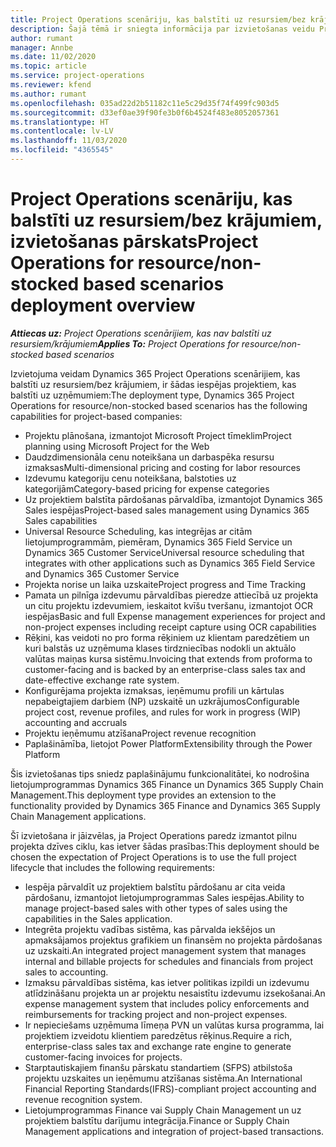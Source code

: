 ```yaml
---
title: Project Operations scenāriju, kas balstīti uz resursiem/bez krājumiem, izvietošanas pārskats
description: Šajā tēmā ir sniegta informācija par izvietošanas veidu Project Operations scenārijiem, kas balstīti uz resursiem/bez krājumiem.
author: rumant
manager: Annbe
ms.date: 11/02/2020
ms.topic: article
ms.service: project-operations
ms.reviewer: kfend
ms.author: rumant
ms.openlocfilehash: 035ad22d2b51182c11e5c29d35f74f499fc903d5
ms.sourcegitcommit: d33ef0ae39f90fe3b0f6b4524f483e8052057361
ms.translationtype: HT
ms.contentlocale: lv-LV
ms.lasthandoff: 11/03/2020
ms.locfileid: "4365545"
---
```

# <a name="project-operations-for-resourcenon-stocked-based-scenarios-deployment-overview"></a><span data-ttu-id="a959f-103">Project Operations scenāriju, kas balstīti uz resursiem/bez krājumiem, izvietošanas pārskats</span><span class="sxs-lookup"><span data-stu-id="a959f-103">Project Operations for resource/non-stocked based scenarios deployment overview</span></span>

<span data-ttu-id="a959f-104">_**Attiecas uz:** Project Operations scenārijiem, kas nav balstīti uz resursiem/krājumiem_</span><span class="sxs-lookup"><span data-stu-id="a959f-104">_**Applies To:** Project Operations for resource/non-stocked based scenarios_</span></span>

<span data-ttu-id="a959f-105">Izvietojuma veidam Dynamics 365 Project Operations scenārijiem, kas balstīti uz resursiem/bez krājumiem, ir šādas iespējas projektiem, kas balstīti uz uzņēmumiem:</span><span class="sxs-lookup"><span data-stu-id="a959f-105">The deployment type, Dynamics 365 Project Operations for resource/non-stocked based scenarios has the following capabilities for project-based companies:</span></span>

- <span data-ttu-id="a959f-106">Projektu plānošana, izmantojot Microsoft Project tīmeklim</span><span class="sxs-lookup"><span data-stu-id="a959f-106">Project planning using Microsoft Project for the Web</span></span>
- <span data-ttu-id="a959f-107">Daudzdimensionāla cenu noteikšana un darbaspēka resursu izmaksas</span><span class="sxs-lookup"><span data-stu-id="a959f-107">Multi-dimensional pricing and costing for labor resources</span></span>
- <span data-ttu-id="a959f-108">Izdevumu kategoriju cenu noteikšana, balstoties uz kategorijām</span><span class="sxs-lookup"><span data-stu-id="a959f-108">Category-based pricing for expense categories</span></span>
- <span data-ttu-id="a959f-109">Uz projektiem balstīta pārdošanas pārvaldība, izmantojot Dynamics 365 Sales iespējas</span><span class="sxs-lookup"><span data-stu-id="a959f-109">Project-based sales management using Dynamics 365 Sales capabilities</span></span>
- <span data-ttu-id="a959f-110">Universal Resource Scheduling, kas integrējas ar citām lietojumprogrammām, piemēram, Dynamics 365 Field Service un Dynamics 365 Customer Service</span><span class="sxs-lookup"><span data-stu-id="a959f-110">Universal resource scheduling that integrates with other applications such as Dynamics 365 Field Service and Dynamics 365 Customer Service</span></span>
- <span data-ttu-id="a959f-111">Projekta norise un laika uzskaite</span><span class="sxs-lookup"><span data-stu-id="a959f-111">Project progress and Time Tracking</span></span>
- <span data-ttu-id="a959f-112">Pamata un pilnīga izdevumu pārvaldības pieredze attiecībā uz projekta un citu projektu izdevumiem, ieskaitot kvīšu tveršanu, izmantojot OCR iespējas</span><span class="sxs-lookup"><span data-stu-id="a959f-112">Basic and full Expense management experiences for project and non-project expenses including receipt capture using OCR capabilities</span></span>
- <span data-ttu-id="a959f-113">Rēķini, kas veidoti no pro forma rēķiniem uz klientam paredzētiem un kuri balstās uz uzņēmuma klases tirdzniecības nodokli un aktuālo valūtas maiņas kursa sistēmu.</span><span class="sxs-lookup"><span data-stu-id="a959f-113">Invoicing that extends from proforma to customer-facing and is backed by an enterprise-class sales tax and date-effective exchange rate system.</span></span>
- <span data-ttu-id="a959f-114">Konfigurējama projekta izmaksas, ieņēmumu profili un kārtulas nepabeigtajiem darbiem (NP) uzskaitē un uzkrājumos</span><span class="sxs-lookup"><span data-stu-id="a959f-114">Configurable project cost, revenue profiles, and rules for work in progress (WIP) accounting and accruals</span></span>
- <span data-ttu-id="a959f-115">Projektu ieņēmumu atzīšana</span><span class="sxs-lookup"><span data-stu-id="a959f-115">Project revenue recognition</span></span>
- <span data-ttu-id="a959f-116">Paplašināmība, lietojot Power Platform</span><span class="sxs-lookup"><span data-stu-id="a959f-116">Extensibility through the Power Platform</span></span>

<span data-ttu-id="a959f-117">Šis izvietošanas tips sniedz paplašinājumu funkcionalitātei, ko nodrošina lietojumprogrammas Dynamics 365 Finance un Dynamics 365 Supply Chain Management.</span><span class="sxs-lookup"><span data-stu-id="a959f-117">This deployment type provides an extension to the functionality provided by Dynamics 365 Finance and Dynamics 365 Supply Chain Management applications.</span></span>

<span data-ttu-id="a959f-118">Šī izvietošana ir jāizvēlas, ja Project Operations paredz izmantot pilnu projekta dzīves ciklu, kas ietver šādas prasības:</span><span class="sxs-lookup"><span data-stu-id="a959f-118">This deployment should be chosen the expectation of Project Operations is to use the full project lifecycle that includes the following requirements:</span></span>

- <span data-ttu-id="a959f-119">Iespēja pārvaldīt uz projektiem balstītu pārdošanu ar cita veida pārdošanu, izmantojot lietojumprogrammas Sales iespējas.</span><span class="sxs-lookup"><span data-stu-id="a959f-119">Ability to manage project-based sales with other types of sales using the capabilities in the Sales application.</span></span>
- <span data-ttu-id="a959f-120">Integrēta projektu vadības sistēma, kas pārvalda iekšējos un apmaksājamos projektus grafikiem un finansēm no projekta pārdošanas uz uzskaiti.</span><span class="sxs-lookup"><span data-stu-id="a959f-120">An integrated project management system that manages internal and billable projects for schedules and financials from project sales to accounting.</span></span>
- <span data-ttu-id="a959f-121">Izmaksu pārvaldības sistēma, kas ietver politikas izpildi un izdevumu atlīdzināšanu projekta un ar projektu nesaistītu izdevumu izsekošanai.</span><span class="sxs-lookup"><span data-stu-id="a959f-121">An expense management system that includes policy enforcements and reimbursements for tracking project and non-project expenses.</span></span>
- <span data-ttu-id="a959f-122">Ir nepieciešams uzņēmuma līmeņa PVN un valūtas kursa programma, lai projektiem izveidotu klientiem paredzētus rēķinus.</span><span class="sxs-lookup"><span data-stu-id="a959f-122">Require a rich, enterprise-class sales tax and exchange rate engine to generate customer-facing invoices for projects.</span></span>
- <span data-ttu-id="a959f-123">Starptautiskajiem finanšu pārskatu standartiem (SFPS) atbilstoša projektu uzskaites un ieņēmumu atzīšanas sistēma.</span><span class="sxs-lookup"><span data-stu-id="a959f-123">An International Financial Reporting Standards(IFRS)-compliant project accounting and revenue recognition system.</span></span>
- <span data-ttu-id="a959f-124">Lietojumprogrammas Finance vai Supply Chain Management un uz projektiem balstītu darījumu integrācija.</span><span class="sxs-lookup"><span data-stu-id="a959f-124">Finance or Supply Chain Management applications and integration of project-based transactions.</span></span>
